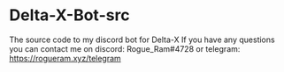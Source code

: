 # Delta-X-Bot-src
The source code to my discord bot for Delta-X
If you have any questions you can contact me on discord: Rogue_Ram#4728 or telegram: https://rogueram.xyz/telegram
